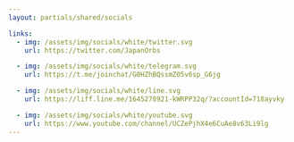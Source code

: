 ```yaml
---
layout: partials/shared/socials

links:
  - img: /assets/img/socials/white/twitter.svg
    url: https://twitter.com/JapanOrbs

  - img: /assets/img/socials/white/telegram.svg
    url: https://t.me/joinchat/G0HZhBQssmZ05v6sp_G6jg

  - img: /assets/img/socials/white/line.svg
    url: https://liff.line.me/1645278921-kWRPP32q/?accountId=718ayvky

  - img: /assets/img/socials/white/youtube.svg
    url: https://www.youtube.com/channel/UCZePjhX4e6CuAe8v63Li9lg
---
```


